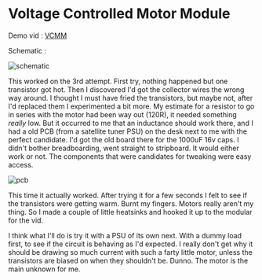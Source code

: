 # Voltage Controlled Motor Module

Demo vid : [VCMM](https://www.youtube.com/watch?v=KZEP5wFOWAk)

Schematic :

![schematic](/images/2025-06/motor-module-schematic.jpeg)
 
This worked on the 3rd attempt. First try, nothing happened but one transistor got hot. Then I discovered I'd got the collector wires the wrong way around. I thought I must have fried the transistors, but maybe not, after I'd replaced them I experimented a bit more. My estimate for a resistor to go in series with the motor had been way out (120R), it needed something *really* low. But it occurred to me that an inductance should work there, and I had a old PCB (from a satellite tuner PSU) on the desk next to me with the perfect candidate. I'd got the old board there for the 1000uF 16v caps. I didn't bother breadboarding, went straight to stripboard. It would either work or not. The components that were candidates for tweaking were easy access.

![pcb](/images/2025-06/motor-module.jpeg)

This time it actually worked. After trying it for a few seconds I felt to see if the transistors were getting warm. Burnt my fingers. Motors really aren't my thing. So I made a couple of little heatsinks and hooked it up to the modular for the vid.

I think what I'll do is try it with a PSU of its own next. With a dummy load first, to see if the circuit is behaving as I'd expected. I really don't get why it should be drawing so much current with such a farty little motor, unless the transistors are biased on when they shouldn't be. Dunno. The motor is the main unknown for me.
